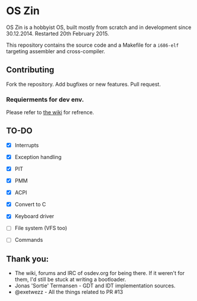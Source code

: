 # OS Zin
OS Zin is a hobbyist OS, built mostly from scratch and in development since 30.12.2014. Restarted 20th February 2015.

This repository contains the source code and a Makefile for a ```i686-elf``` targeting assembler and cross-compiler.

## Contributing

Fork the repository.
Add bugfixes or new features.
Pull request.

### Requierments for dev env.

Please refer to [the wiki](https://github.com/makerimages/OSZin/wiki/Building-and-Testing) for refrence.

## TO-DO
- [X] Interrupts
- [X] Exception handling
- [X] PIT
- [X] PMM
- [X] ACPI
- [X] Convert to C
- [X] Keyboard driver
- [ ] File system (VFS too)
- [ ] Commands



## Thank you:
* The wiki, forums and IRC of osdev.org for being there. If it weren't for them, I'd still be stuck at writing a bootloader.
* Jonas 'Sortie' Termansen - GDT and IDT implementation sources.
* @exetwezz - All the things related to PR #13

